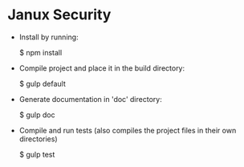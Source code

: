 # Janux Security

* Install by running:


	$ npm install


* Compile project and place it in the build directory:


	$ gulp default


* Generate documentation in 'doc' directory:

	$ gulp doc

* Compile and run tests (also compiles the project files in their own directories)

    $ gulp test